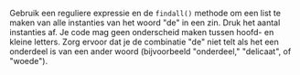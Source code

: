 Gebruik een reguliere expressie en de
`findall()` methode om een list te maken van alle instanties van het
woord "de" in een zin. Druk het aantal instanties af. Je code mag geen
onderscheid maken tussen hoofd- en kleine letters. Zorg ervoor dat je de
combinatie "de" niet telt als het een onderdeel is van een ander woord
(bijvoorbeeld "onderdeel," "delicaat", of "woede").

